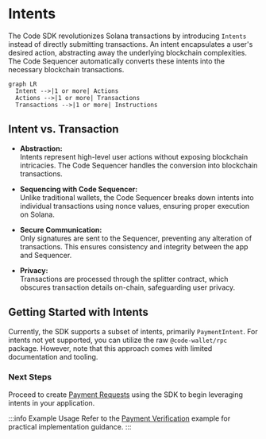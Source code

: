 # Intents

The Code SDK revolutionizes Solana transactions by introducing `Intents` instead of directly submitting transactions. An intent encapsulates a user's desired action, abstracting away the underlying blockchain complexities. The Code Sequencer automatically converts these intents into the necessary blockchain transactions.

```mermaid
graph LR
  Intent -->|1 or more| Actions
  Actions -->|1 or more| Transactions
  Transactions -->|1 or more| Instructions
```

## Intent vs. Transaction

- **Abstraction:**  
  Intents represent high-level user actions without exposing blockchain intricacies. The Code Sequencer handles the conversion into blockchain transactions.

- **Sequencing with Code Sequencer:**  
  Unlike traditional wallets, the Code Sequencer breaks down intents into individual transactions using nonce values, ensuring proper execution on Solana.

- **Secure Communication:**  
  Only signatures are sent to the Sequencer, preventing any alteration of transactions. This ensures consistency and integrity between the app and Sequencer.

- **Privacy:**  
  Transactions are processed through the splitter contract, which obscures transaction details on-chain, safeguarding user privacy.

## Getting Started with Intents

Currently, the SDK supports a subset of intents, primarily `PaymentIntent`. For intents not yet supported, you can utilize the raw `@code-wallet/rpc` package. However, note that this approach comes with limited documentation and tooling.

### Next Steps

Proceed to create [Payment Requests](./payment-requests.md) using the SDK to begin leveraging intents in your application.

:::info Example Usage
Refer to the [Payment Verification](../example/payment-verification) example for practical implementation guidance.
:::
